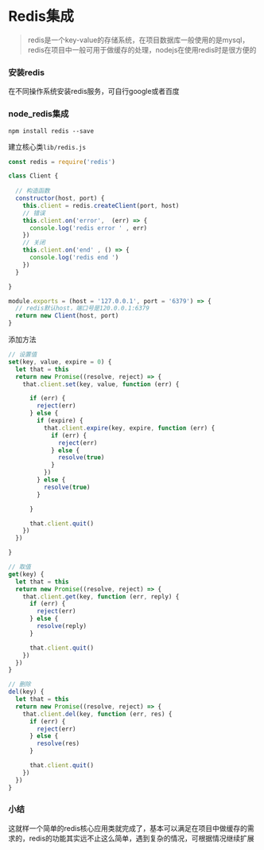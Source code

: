 # Redis集成

> redis是一个key-value的存储系统，在项目数据库一般使用的是mysql，redis在项目中一般可用于做缓存的处理，nodejs在使用redis时是很方便的

### 安装redis

在不同操作系统安装redis服务，可自行google或者百度

### node_redis集成

```node
npm install redis --save
```

建立核心类`lib/redis.js`

```js
const redis = require('redis')

class Client {
  
  // 构造函数
  constructor(host, port) {
    this.client = redis.createClient(port, host)
    // 错误
    this.client.on('error',  (err) => {
      console.log('redis error ' , err)
    })
    // 关闭
    this.client.on('end' , () => {
      console.log('redis end ')
    })
  }

}

module.exports = (host = '127.0.0.1', port = '6379') => {
  // redis默认host，端口号是120.0.0.1:6379
  return new Client(host, port)
}

```

添加方法

```js
// 设置值
set(key, value, expire = 0) {
  let that = this
  return new Promise((resolve, reject) => {
    that.client.set(key, value, function (err) {

      if (err) {
        reject(err)
      } else {
        if (expire) {
          that.client.expire(key, expire, function (err) {
            if (err) {
              reject(err)
            } else {
              resolve(true)
            }
          })
        } else {
          resolve(true)
        }

      }

      that.client.quit()
    })
  })

}

// 取值
get(key) {
  let that = this
  return new Promise((resolve, reject) => {
    that.client.get(key, function (err, reply) {
      if (err) {
        reject(err)
      } else {
        resolve(reply)
      }

      that.client.quit()
    })
  })
}

// 删除
del(key) {
  let that = this
  return new Promise((resolve, reject) => {
    that.client.del(key, function (err, res) {
      if (err) {
        reject(err)
      } else {
        resolve(res)
      }

      that.client.quit()
    })
  })
}

```

### 小结

这就样一个简单的redis核心应用类就完成了，基本可以满足在项目中做缓存的需求的，redis的功能其实远不止这么简单，遇到复杂的情况，可根据情况继续扩展